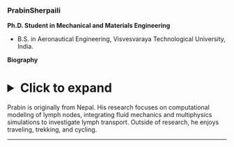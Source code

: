 ### PrabinSherpaili 
**Ph.D. Student in Mechanical and Materials Engineering** 

- B.S. in Aeronautical Engineering, Visvesvaraya Technological University, India.


**Biography**  
# <details> <summary>Click to expand</summary>  </details>

Prabin is originally from Nepal. His research focuses on computational modeling of lymph nodes, integrating fluid mechanics and multiphysics simulations to investigate lymph transport. Outside of research, he enjoys traveling, trekking, and cycling. 




---


